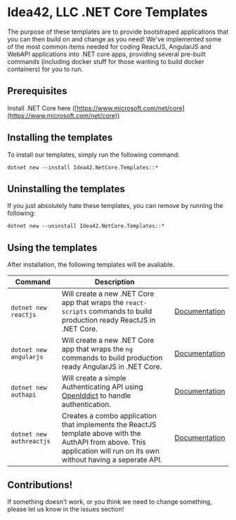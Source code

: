# Idea42, LLC .NET Core Templates
The purpose of these templates are to provide bootstraped applications that you can then build on and change as you need! We've implemented some of the most common items needed for coding ReactJS, AngularJS and WebAPI applications into .NET core apps, providing several pre-built commands (including docker stuff for those wanting to build docker containers) for you to run. 

## Prerequisites
Install .NET Core here ([https://www.microsoft.com/net/core](https://www.microsoft.com/net/core))

## Installing the templates
To install our templates, simply run the following command:  
```
dotnet new --install Idea42.NetCore.Templates::*
```

## Uninstalling the templates
If you just absolutely hate these templates, you can remove by running the following:
```
dotnet new --uninstall Idea42.NetCore.Templates::*
```

## Using the templates
After installation, the following templates will be avaliable. 

| Command | Description |  |
| --- | --- | -- |
| `dotnet new reactjs` | Will create a new .NET Core app that wraps the `react-scripts` commands to build production ready ReactJS in .NET Core. | [Documentation](/Content/idea42react)
| `dotnet new angularjs` | Will create a new .NET Core app that wraps the `ng` commands to build production ready AngularJS in .NET Core. |[Documentation](/Content/idea42angular)
| `dotnet new authapi` | Will create a simple Authenticating API using [OpenIddict](https://github.com/openiddict/openiddict-core) to handle authentication. | [Documentation](/Content/idea42authapi)
| `dotnet new authreactjs` | Creates a combo application that implements the ReactJS template above with the AuthAPI from above. This application will run on its own without having a seperate API. | [Documentation](/Content/idea42authreact)

## Contributions! 
If something doesn't work, or you think we need to change something, please let us know in the issues section!

